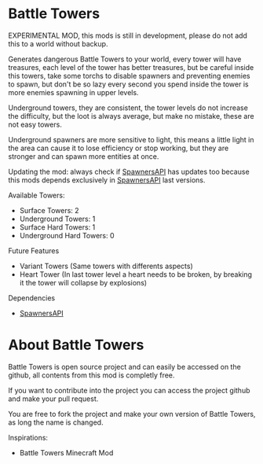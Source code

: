 # Battle Towers
EXPERIMENTAL MOD, this mods is still in development, please do not add this to a world without backup.

Generates dangerous Battle Towers to your world, every tower will have treasures, each level of the tower has better treasures, but be careful inside this towers, take some torchs to disable spawners and preventing enemies to spawn, but don't be so lazy every second you spend inside the tower is more enemies spawning in upper levels.

Underground towers, they are consistent, the tower levels do not increase the difficulty, but the loot is always average, but make no mistake, these are not easy towers.

Underground spawners are more sensitive to light, this means a little light in the area can cause it to lose efficiency or stop working, but they are stronger and can spawn more entities at once.

Updating the mod: always check if [SpawnersAPI](https://mods.vintagestory.at/spawnersapi) has updates too because this mods depends exclusively in [SpawnersAPI](https://mods.vintagestory.at/spawnersapi) last versions.

Available Towers:
- Surface Towers: 2
- Underground Towers: 1
- Surface Hard Towers: 1
- Underground Hard Towers: 0

Future Features
- Variant Towers (Same towers with differents aspects)
- Heart Tower (In last tower level a heart needs to be broken, by breaking it the tower will collapse by explosions)

Dependencies
- [SpawnersAPI](https://mods.vintagestory.at/spawnersapi)

# About Battle Towers
Battle Towers is open source project and can easily be accessed on the github, all contents from this mod is completly free.

If you want to contribute into the project you can access the project github and make your pull request.

You are free to fork the project and make your own version of Battle Towers, as long the name is changed.

Inspirations:

- Battle Towers Minecraft Mod
